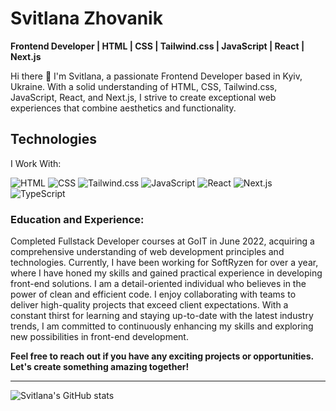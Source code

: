 # Svitlana Zhovanik


**Frontend Developer | HTML | CSS | Tailwind.css | JavaScript | React | Next.js**

Hi there 👋 I'm Svitlana, a passionate Frontend Developer based in Kyiv, Ukraine. With a solid understanding of HTML, CSS, Tailwind.css, JavaScript, React, and Next.js, I strive to create exceptional web experiences that combine aesthetics and functionality.


## Technologies

I Work With:

<img src="https://img.shields.io/badge/HTML-Expert-orange" alt="HTML">
<img src="https://img.shields.io/badge/CSS-Expert-blue" alt="CSS">
<img src="https://img.shields.io/badge/Tailwind.css-Expert-green" alt="Tailwind.css"> 
<img src="https://img.shields.io/badge/JS-Expert-yellow" alt="JavaScript">
<img src="https://img.shields.io/badge/React-Expert-brightgreen" alt="React">
<img src="https://img.shields.io/badge/Next.js-Expert-blueviolet" alt="Next.js"> 
<img src="https://img.shields.io/badge/TypeScript-Basic-red)" alt="TypeScript">


### Education and Experience:

Completed Fullstack Developer courses at GoIT in June 2022, acquiring a comprehensive understanding of web development principles and technologies.
Currently, I have been working for SoftRyzen for over a year, where I have honed my skills and gained practical experience in developing front-end solutions.
I am a detail-oriented individual who believes in the power of clean and efficient code. I enjoy collaborating with teams to deliver high-quality projects that exceed client expectations. With a constant thirst for learning and staying up-to-date with the latest industry trends, I am committed to continuously enhancing my skills and exploring new possibilities in front-end development.

**Feel free to reach out if you have any exciting projects or opportunities. Let's create something amazing together!**

***

![Svitlana's GitHub stats](https://github-readme-stats.vercel.app/api?username=SvitlanaZhovanik&show_icons=true&theme=synthwave)

